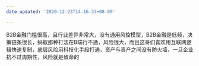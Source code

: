 ```yaml
---
date updated: '2020-12-23T14:16:33+08:00'

---
```


B2B金融门槛很高，且行业差异非常大，没有通用风控模型，B2B金融是低频，决策链条很长，蚂蚁那种打法在B端行不通，风险很大，而且这哥们喜欢用互联网逻辑快速复制，底层风险用科技化手段打通，资产与资产之间没有防火墙，一旦企业抗不过周期性，风险就是致命的
